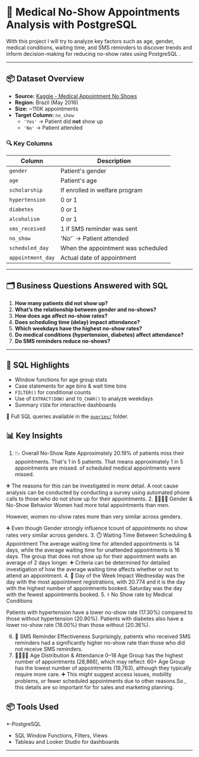 # 📅 Medical No-Show Appointments Analysis with PostgreSQL

With this project I will try to analyze key factors such as age, gender, medical conditions, waiting time, and SMS reminders to discover trends and inform decision-making for reducing no-show rates using PostgreSQL .

---

## 📦 Dataset Overview

- **Source:** [Kaggle - Medical Appointment No Shows](https://www.kaggle.com/datasets/joniarroba/noshowappointments)
- **Region:** Brazil (May 2016)
- **Size:** ~110K appointments
- **Target Column:** `no_show`  
  - `'Yes'` → Patient did **not** show up  
  - `'No'` → Patient attended

### 🔍 Key Columns

| Column           | Description                              |
|------------------|------------------------------------------|
| `gender`         | Patient's gender                         |
| `age`            | Patient's age                            |
| `scholarship`    | If enrolled in welfare program           |
| `hypertension`   | 0 or 1                                   |
| `diabetes`       | 0 or 1                                   |
| `alcoholism`     | 0 or 1                                   |
| `sms_received`   | 1 if SMS reminder was sent               |
| `no_show`        | 'No'` → Patient attended                          |
| `scheduled_day`  | When the appointment was scheduled       |
| `appointment_day`| Actual date of appointment               |

---

## 🗂️ Business Questions Answered with SQL

1. **How many patients did not show up?**
2. **What’s the relationship between gender and no-shows?**
3. **How does age affect no-show rates?**
4. **Does scheduling time (delay) impact attendance?**
5. **Which weekdays have the highest no-show rates?**
6. **Do medical conditions (hypertension, diabetes) affect attendance?**
7. **Do SMS reminders reduce no-shows?**

---

## 🧪 SQL Highlights

- Window functions for age group stats
- Case statements for age bins & wait time bins
- `FILTER()` for conditional counts
- Use of `EXTRACT(DOW)` and `TO_CHAR()` to analyze weekdays
- Summary `VIEW` for interactive dashboards

📝 Full SQL queries available in the [`queries/`](./queries) folder.


## 📊  Key Insights 
1. 📉 Overall No-Show Rate
Approximately 20.19% of patients miss their appointments.  That's 1 in 5 patients. That means approximately 1 in 5 appointments are missed. of scheduled medical appointments were missed.


➕ The reasons for this can be investigated in more detail. A root cause analysis can be conducted by conducting a survey using automated phone calls to those who do not show up for their appointments.
2. 👩‍⚕️👨‍⚕️ Gender  & No-Show Behavior
Women had more total appointments than men.


However, women no-show rates more than very similar across genders.


➕ Even though Gender strongly influence tcount of  appointments no show rates very similar across genders.
3. ⏱️ Waiting Time Between Scheduling & Appointment
The average waiting time for attended appointments is 14 days, while the average waiting time for unattended appointments is 16 days.
The group that does not show up for their appointment waits an average of 2 days longer.
➕ Criteria can be determined for detailed investigation of how the average waiting time affects whether or not to attend an appointment.
4. 📆 Day of the Week Impact
Wednesday was the day with the most appointment registrations, with 20.774 and it is the day with the highest number of appointments booked. Saturday was the day with the fewest appointments booked.
5. ⚕️ No Show rate  by Medical Conditions 

Patients with hypertension have a lower no-show rate (17.30%) compared to those without hypertension (20.90%).
Patients with diabetes also have a lower no-show rate (18.00%) than those without (20.36%).


6. 📲 SMS Reminder Effectiveness
Surprisingly, patients who received SMS reminders had a significantly higher no-show rate than those who did not receive SMS reminders.
7. 👶👵👨‍🦱 Age Distribution & Attendance
0–18 Age Group has the highest number of appointments (28,866), which may reflect:
60+ Age Group has the lowest number of appointments (19,763), although they typically require more care.
➕ This might suggest access issues, mobility problems, or fewer scheduled appointments due to other reasons.So , this details are so important for for sales and marketing planning.

##  📦 Tools Used

*-PostgreSQL
- SQL Window Functions, Filters, Views
-  Tableau and Looker Studio for dashboards

---




